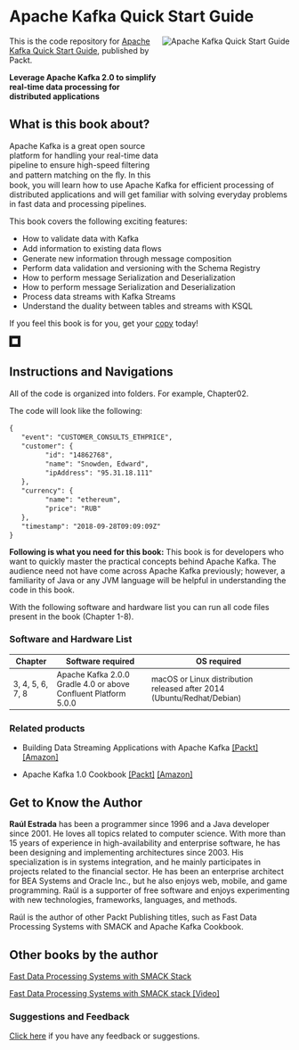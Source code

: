 # Apache Kafka Quick Start Guide 

<a href="https://www.packtpub.com/big-data-and-business-intelligence/apache-kafka-quick-start-guide?utm_source=github&utm_medium=repository&utm_campaign=9781788997829 "><img src="https://d1ldz4te4covpm.cloudfront.net/sites/default/files/imagecache/ppv4_main_book_cover/9781788997829_cover.png" alt="Apache Kafka Quick Start Guide " height="256px" align="right"></a>

This is the code repository for [Apache Kafka Quick Start Guide](https://www.packtpub.com/big-data-and-business-intelligence/apache-kafka-quick-start-guide?utm_source=github&utm_medium=repository&utm_campaign=9781788997829), published by Packt.

**Leverage Apache Kafka 2.0 to simplify real-time data processing for distributed applications**

## What is this book about?
Apache Kafka is a great open source platform for handling your real-time data pipeline to ensure high-speed filtering and pattern matching on the ﬂy. In this book, you will learn how to use Apache Kafka for efficient processing of distributed applications and will get familiar with solving everyday problems in fast data and processing pipelines.

This book covers the following exciting features:
* How to validate data with Kafka 
* Add information to existing data ﬂows
* Generate new information through message composition 
* Perform data validation and versioning with the Schema Registry 
* How to perform message Serialization and Deserialization 
* How to perform message Serialization and Deserialization 
* Process data streams with Kafka Streams 
* Understand the duality between tables and streams with KSQL 

If you feel this book is for you, get your [copy](https://www.amazon.com/dp/1788997824) today!

<a href="https://www.packtpub.com/?utm_source=github&utm_medium=banner&utm_campaign=GitHubBanner"><img src="https://raw.githubusercontent.com/PacktPublishing/GitHub/master/GitHub.png" 
alt="https://www.packtpub.com/" border="5" /></a>

## Instructions and Navigations
All of the code is organized into folders. For example, Chapter02.

The code will look like the following:
```
{
   "event": "CUSTOMER_CONSULTS_ETHPRICE",
   "customer": {
         "id": "14862768",
         "name": "Snowden, Edward",
         "ipAddress": "95.31.18.111"
   },
   "currency": {
         "name": "ethereum",
         "price": "RUB"
   },
   "timestamp": "2018-09-28T09:09:09Z"
}
```

**Following is what you need for this book:**
This book is for developers who want to quickly master the practical concepts behind Apache Kafka. The audience need not have come across Apache Kafka previously; however, a familiarity of Java or any JVM language will be helpful in understanding the code in this book.

With the following software and hardware list you can run all code files present in the book (Chapter 1-8).
### Software and Hardware List
| Chapter | Software required | OS required |
| -------- | ------------------------------------ | ----------------------------------- |
| 3, 4, 5, 6, 7, 8 | Apache Kafka 2.0.0 Gradle 4.0 or above Confluent Platform 5.0.0 | macOS or Linux distribution released after 2014 (Ubuntu/Redhat/Debian) |

### Related products
* Building Data Streaming Applications with Apache Kafka [[Packt]](https://www.packtpub.com/big-data-and-business-intelligence/building-data-streaming-applications-apache-kafka?utm_source=github&utm_medium=repository&utm_campaign=9781787283985 ) [[Amazon]](https://www.amazon.com/dp/1787283984)

* Apache Kafka 1.0 Cookbook [[Packt]](https://www.packtpub.com/big-data-and-business-intelligence/apache-kafka-10-cookbook?utm_source=github&utm_medium=repository&utm_campaign=9781787286849 ) [[Amazon]](https://www.amazon.com/dp/1787286843)

## Get to Know the Author
**Raúl Estrada**
has been a programmer since 1996 and a Java developer since 2001. He loves all topics related to computer science. With more than 15 years of experience in high-availability and enterprise software, he has been designing and implementing architectures since 2003. His specialization is in systems integration, and he mainly participates in projects related to the financial sector. He has been an enterprise architect for BEA Systems and Oracle Inc., but he also enjoys web, mobile, and game programming. Raúl is a supporter of free software and enjoys experimenting with new technologies, frameworks, languages, and methods.

Raúl is the author of other Packt Publishing titles, such as Fast Data Processing Systems with SMACK and Apache Kafka Cookbook.


## Other books by the author
[Fast Data Processing Systems with SMACK Stack](https://www.packtpub.com/big-data-and-business-intelligence/fast-data-processing-systems-smack-stack?utm_source=github&utm_medium=repository&utm_campaign=9781786467201 )

[Fast Data Processing Systems with SMACK stack [Video]](https://www.packtpub.com/big-data-and-business-intelligence/fast-data-processing-systems-smack-stack-video?utm_source=github&utm_medium=repository&utm_campaign=9781788298452 )

[]()

[]()

[]()

### Suggestions and Feedback
[Click here](https://docs.google.com/forms/d/e/1FAIpQLSdy7dATC6QmEL81FIUuymZ0Wy9vH1jHkvpY57OiMeKGqib_Ow/viewform) if you have any feedback or suggestions.


